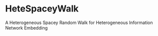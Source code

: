# HeteSpaceyWalk
A Heterogeneous Spacey Random Walk for Heterogeneous Information Network Embedding

